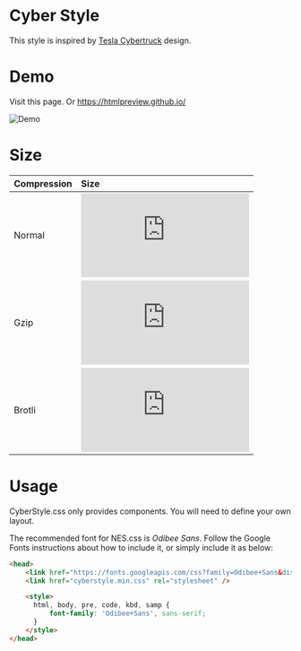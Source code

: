 # Cyber Style

This style is inspired by [Tesla Cybertruck](https://www.tesla.com/cybertruck/) design.

# Demo

Visit this page. Or https://htmlpreview.github.io/

![Demo](demo/demo.gif)

# Size

 Compression | Size
:------------|:---------------------------------------------------------------------------------|
Normal  | ![](https://img.badgesize.io/0xbsec/cyberstyle.css/master/dist/cyberstyle.min.css)
Gzip | ![](https://img.badgesize.io/0xbsec/cyberstyle.css/master/dist/cyberstyle.min.css?compression=gzip)
Brotli  | ![](https://img.badgesize.io/0xbsec/cyberstyle.css/master/dist/cyberstyle.min.css?compression=brotli)


# Usage

CyberStyle.css only provides components. You will need to define your own layout.

The recommended font for NES.css is *Odibee Sans*. Follow the Google Fonts instructions about how to include it, or simply include it as below:

```html
<head>
    <link href="https://fonts.googleapis.com/css?family=Odibee+Sans&display=swap" rel="stylesheet">
    <link href="cyberstyle.min.css" rel="stylesheet" />

    <style>
      html, body, pre, code, kbd, samp {
          font-family: 'Odibee+Sans', sans-serif;
      }
    </style>
</head>
```
